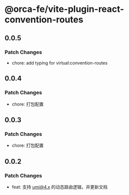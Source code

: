 # @orca-fe/vite-plugin-react-convention-routes

## 0.0.5

### Patch Changes

- chore: add typing for virtual:convention-routes

## 0.0.4

### Patch Changes

- chore: 打包配置

## 0.0.3

### Patch Changes

- chore: 打包配置

## 0.0.2

### Patch Changes

- feat: 支持 umi@4.x 的动态路由逻辑，并更新文档
